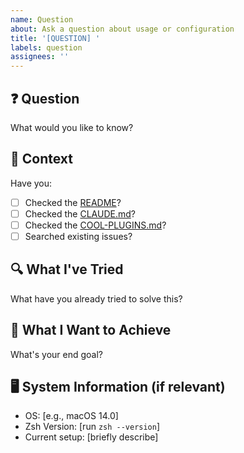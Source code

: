 ```yaml
---
name: Question
about: Ask a question about usage or configuration
title: '[QUESTION] '
labels: question
assignees: ''
---
```


## ❓ Question

What would you like to know?

## 📖 Context

Have you:
- [ ] Checked the [README](../README.md)?
- [ ] Checked the [CLAUDE.md](../CLAUDE.md)?
- [ ] Checked the [COOL-PLUGINS.md](../COOL-PLUGINS.md)?
- [ ] Searched existing issues?

## 🔍 What I've Tried

What have you already tried to solve this?

## 🎯 What I Want to Achieve

What's your end goal?

## 🖥️ System Information (if relevant)

- OS: [e.g., macOS 14.0]
- Zsh Version: [run `zsh --version`]
- Current setup: [briefly describe]
